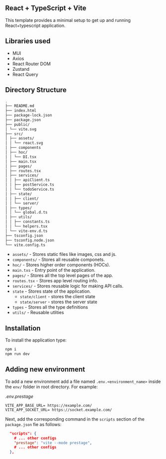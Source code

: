 ## React + TypeScript + Vite

This template provides a minimal setup to get up and running React+typescript application.

## Libraries used

- MUI
- Axios
- React Router DOM
- Zustand
- React Query

## Directory Structure

```bash
.
├── README.md
├── index.html
├── package-lock.json
├── package.json
├── public/
│ └── vite.svg
├── src/
│ ├── assets/
│ │ └── react.svg
│ ├── components
│ ├── hoc/
│ │ └── DI.tsx
│ ├── main.tsx
│ ├── pages/
│ ├── routes.tsx
│ ├── services/
│ │ ├── apiClient.ts
│ │ ├── postService.ts
│ │ └── todoService.ts
│ ├── state/
│ │ ├── client/
│ │ └── server/
│ ├── types/
│ │ └── global.d.ts
│ ├── utils/
│ │ ├── constants.ts
│ │ └── helpers.tsx
│ └── vite-env.d.ts
├── tsconfig.json
├── tsconfig.node.json
└── vite.config.ts
```

- `assets/` - Stores static files like images, css and js.
- `components/` - Stores all reusable componets.
- `hoc/` - Stores higher order components (HOCs).
- `main.txs` - Entry point of the application.
- `pages/` - Stores all the top level pages of the app.
- `routes.tsx` - Stores app level routing info.
- `services/` - Stores reusable logic for making API calls.
- `state` - Stores state of the application.
  - `state/client` - stores the client state
  - `state/server` - stores the server state
- `types` - Stores all the type definitions
- `utils/` - Reusable utlities

## Installation

To install the application type:

```bash
npm i
npm run dev
```

## Adding new environment

To add a new environment add a file named `.env.<environment_name>` inside the `env/` folder in root
directory. For example:

_.env.prestage_

```text
VITE_APP_BASE_URL= https://example.com/
VITE_APP_SOCKET_URL= https://socket.example.com/
```

Next, add the corresponding command in the `scripts` section of the `package.json` fie as follows:

```json
  "scripts": {
    # ... other configs
    "prestage": "vite --mode prestage",
    # ... other configs
  },
```
